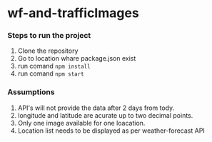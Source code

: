 # wf-and-trafficImages
### Steps to run the project 
  1. Clone the repository
  2. Go to location whare package.json exist
  3. run comand  `npm install`
  4. run comand  `npm start`

### Assumptions 
  1. API's will not provide the data after 2 days from tody.
  2. longitude and latitude are acurate up to two decimal points.
  3. Only one image available for one loacation.
  4. Location list needs to be displayed as per weather-forecast API
